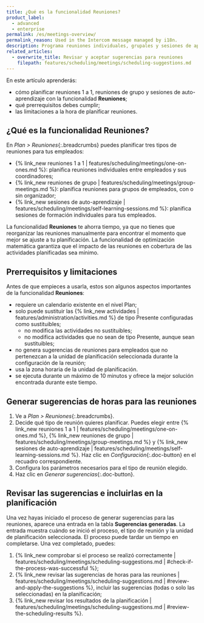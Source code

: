 ```yaml
---
title: ¿Qué es la funcionalidad Reuniones?
product_label:
  - advanced
  - enterprise
permalink: /es/meetings-overview/
permalink_reason: Used in the Intercom message managed by i18n.
description: Programa reuniones individuales, grupales y sesiones de aprendizaje para tus empleados automáticamente con la funcionalidad Reuniones.
related_articles:
  - overwrite_title: Revisar y aceptar sugerencias para reuniones
    filepath: features/scheduling/meetings/scheduling-suggestions.md
---
```


En este artículo aprenderás:

- cómo planificar reuniones 1 a 1, reuniones de grupo y sesiones de auto-aprendizaje con la funcionalidad **Reuniones**;
- qué prerrequisitos debes cumplir;
- las limitaciones a la hora de planificar reuniones.

## ¿Qué es la funcionalidad Reuniones?

En _Plan > Reuniones_{:.breadcrumbs} puedes planificar tres tipos de reuniones para tus empleados:

- {% link_new reuniones 1 a 1 | features/scheduling/meetings/one-on-ones.md %}: planifica reuniones individuales entre empleados y sus coordinadores;
- {% link_new reuniones de grupo | features/scheduling/meetings/group-meetings.md %}: planifica reuniones para grupos de empleados, con o sin organizador;
- {% link_new sesiones de auto-aprendizaje | features/scheduling/meetings/self-learning-sessions.md %}: planifica sesiones de formación individuales para tus empleados.

La funcionalidad **Reuniones** te ahorra tiempo, ya que no tienes que reorganizar las reuniones manualmente para encontrar el momento que mejor se ajuste a tu planificación. La funcionalidad de optimización matemática garantiza que el impacto de las reuniones en cobertura de las actividades planificadas sea mínimo.

## Prerrequisitos y limitaciones

Antes de que empieces a usarla, estos son algunos aspectos importantes de la funcionalidad **Reuniones**:

- requiere un calendario existente en el nivel Plan;
- solo puede sustituir las {% link_new actividades | features/administration/activities.md %} de tipo Presente configuradas como sustituibles;
  - no modifica las actividades no sustituibles;
  - no modifica actividades que no sean de tipo Presente, aunque sean sustituibles;
- no genera sugerencias de reuniones para empleados que no pertenezcan a la unidad de planificación seleccionada durante la configuración de la reunión;
- usa la zona horaria de la unidad de planificación.
- se ejecuta durante un máximo de 10 minutos y ofrece la mejor solución encontrada durante este tiempo.

## Generar sugerencias de horas para las reuniones

1. Ve a _Plan > Reuniones_{:.breadcrumbs}.
2. Decide qué tipo de reunión quieres planificar. Puedes elegir entre {% link_new reuniones 1 a 1 | features/scheduling/meetings/one-on-ones.md %},  {% link_new reuniones de grupo | features/scheduling/meetings/group-meetings.md %} y {% link_new sesiones de auto-aprendizaje | features/scheduling/meetings/self-learning-sessions.md %}. Haz clic en _Configuración_{:.doc-button} en el recuadro correspondiente.
3. Configura los parámetros necesarios para el tipo de reunión elegido.
4. Haz clic en _Generar sugerencias_{:.doc-button}.

## Revisar las sugerencias e incluirlas en la planificación

Una vez hayas iniciado el proceso de generar sugerencias para las reuniones, aparece una entrada en la tabla **Sugerencias generadas**. La entrada muestra cuándo se inició el proceso, el tipo de reunión y la unidad de planificación seleccionada. El proceso puede tardar un tiempo en completarse. Una vez completado, puedes:

1. {% link_new comprobar si el proceso se realizó correctamente | features/scheduling/meetings/scheduling-suggestions.md | #check-if-the-process-was-successful %};
2. {% link_new revisar las sugerencias de horas para las reuniones | features/scheduling/meetings/scheduling-suggestions.md | #review-and-apply-the-suggestions %}, incluir las sugerencias (todas o solo las seleccionadas) en la planificación;
3. {% link_new revisar los resultados de la planificación | features/scheduling/meetings/scheduling-suggestions.md | #review-the-scheduling-results %}.